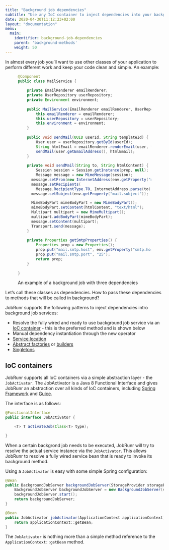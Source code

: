 ```yaml
---
title: "Background job dependencies"
subtitle: "Use any IoC container to inject dependencies into your background job service classes."
date: 2020-04-30T11:12:23+02:00
layout: "documentation"
menu: 
  main: 
    identifier: background-job-dependencies
    parent: 'background-methods'
    weight: 50
---
```

In almost every job you’ll want to use other classes of your application to perform different work and keep your code clean and simple. An example:

<figure>

```java
@Component
public class MailService {
    
    private EmailRenderer emailRenderer;
    private UserRepository userRepository;
    private Environment environment;
    
    public MailService(EmailRenderer emailRenderer, UserRepository userRepository, Environment environment) {
        this.emailRenderer = emailRenderer;
        this.userRepository = userRepository;
        this.environment = environment;
    }
    
    public void sendMail(UUID userId, String templateId) {
    	User user = userRepository.getById(userId);
        String htmlEmail = emailRenderer.renderEmail(user, templateId);
        sendMail(user.getEmailAddress(), htmlEmail);
    }
    
    private void sendMail(String to, String htmlContent) {
    	Session session = Session.getInstance(prop, null);
    	Message message = new MimeMessage(session);
      message.setFrom(new InternetAddress(env.getProperty("mail.from")));
      message.setRecipients(
        Message.RecipientType.TO, InternetAddress.parse(to));
      message.setSubject(env.getProperty("mail.subject"));

      MimeBodyPart mimeBodyPart = new MimeBodyPart();
      mimeBodyPart.setContent(htmlContent, "text/html");
      Multipart multipart = new MimeMultipart();
      multipart.addBodyPart(mimeBodyPart);
      message.setContent(multipart);
      Transport.send(message);
    }
    
    private Properties getSmtpProperties() {
    	Properties prop = new Properties();
        prop.put("mail.smtp.host", env.getProperty("smtp.host"));
        prop.put("mail.smtp.port", "25");
        return prop;
    }
    
}
```
<figcaption>An example of a background job with three dependencies</figcaption>
</figure>
Let’s call these classes as dependencies. How to pass these dependencies to methods that will be called in background?

JobRunr supports the following patterns to inject dependencies intro background job services:
- Resolve the fully wired and ready to use background job service via an [IoC container](https://en.wikipedia.org/wiki/Inversion_of_control) - this is the preferred method and is shown below
- Manual dependency instantiation through the new operator
- [Service location](http://en.wikipedia.org/wiki/Service_locator_pattern)
- [Abstract factories](http://en.wikipedia.org/wiki/Abstract_factory_pattern) or [builders](http://en.wikipedia.org/wiki/Builder_pattern)
- [Singletons](http://en.wikipedia.org/wiki/Singleton_pattern)

## IoC containers
JobRunr supports all IoC containers via a simple abstraction layer - the `JobActivator`. The JobActivator is a Java 8 Functional Interface and gives JobRunr an abstraction over all kinds of IoC containers, including [Spring Framework](https://github.com/spring-projects/spring-framework) and [Guice](https://github.com/google/guice).

The interface is as follows:

```java
@FunctionalInterface
public interface JobActivator {

    <T> T activateJob(Class<T> type);

}
```

When a certain backgrond job needs to be executed, JobRunr will try to resolve the actual service instance via the `JobActivator`. This allows JobRunr to resolve a fully wired service bean that is ready to invoke its background method.

Using a `JobActivator` is easy with some simple Spring configuration:

```java
@Bean
public BackgroundJobServer backgroundJobServer(StorageProvider storageProvider, JobActivator jobActivator) {
    BackgroundJobServer backgroundJobServer = new BackgroundJobServer(storageProvider, jobActivator);
    backgroundJobServer.start();
    return backgroundJobServer;
}

@Bean
public JobActivator jobActivator(ApplicationContext applicationContext) {
	return applicationContext::getBean;
}
```

The `JobActivator` is nothing more than a simple method reference to the `ApplicationContext::getBean` method.